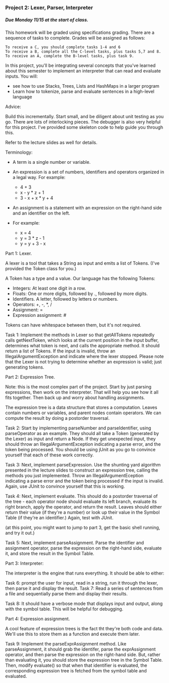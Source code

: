 ### Project 2: Lexer, Parser, Interpreter

##### Due Monday 11/15 at the start of class.

This homework will be graded using specifications grading. There are a sequence of tasks to complete. Grades will be assigned as follows:

    To receive a C, you should complete tasks 1-4 and 6
    To receive a B, complete all the C-level tasks, plus tasks 5,7 and 8.
    To receive an A, complete the B-level tasks, plus task 9.


In this project, you'll be integrating several concepts that you've learned about this semester to implement an interpreter that can read and evaluate inputs. You will:

- see how to use Stacks, Trees, Lists and HashMaps in a larger program
- Learn how to tokenize, parse and evaluate sentences in a high-level language

Advice:

Build this incrementally. Start small, and be diligent about unit testing as you go. There are lots of interlocking pieces. The debugger is also very helpful for this project.
 I've provided some skeleton code to help guide you through this.
 
 
Refer to the lecture slides as well for details.

Terminology:
- A term is a single number or variable.
- An expression is a set of numbers, identifiers and operators organized in a legal way.
For example:
  - 4 + 3
  - x - y * z + 1
  - 3 - x + x * y + 4

- An assignment is a statement with an expression on the right-hand side and an identifier on the left.
- For example:
  - x = 4
  - y = 3 * z - 1
  - y = y + 3 - x
  
Part 1: Lexer.

A lexer is a tool that takes a String as input and emits a list of Tokens. (I've provided the Token class for you.)

A Token has a type and a value. Our language has the following Tokens:

- Integers: At least one digit in a row.
- Floats: One or more digits, followed by ., followed by more digits.
- Identifiers. A letter, followed by letters or numbers.
- Operators: +, -, *, /
- Assignment: =
- Expression assignment: #


Tokens can have whitespace between them, but it's not required.

Task 1: Implement the methods in Lexer so that getAllTokens repeatedly calls getNextToken, which  looks at the current position in the input buffer, determines what token is next, and calls the appropriate method. It should return a list of Tokens. If the input is invalid, throw an 
IllegalArgumentException and indicate where the lexer stopped. Please note that the Lexer is not trying to determine whether an expression is valid; just generating tokens.
 
 Part 2: Expression Tree. 
 
 Note: this is the most complex part of the project. Start by just parsing expressions, then work on the interpreter. That will help you see how it all fits together. Then back up and worry about handling assignments.
 
 The expression tree is a data structure that stores a computation. Leaves contain numbers or variables, and parent nodes contain operators. We can compute the result by doing a postorder traversal.
 
 Task 2: Start by implementing parseNumber and parseIdentifier, using parseOperator as an example. They should all take a Token (generated by the Lexer) as input and return a Node. If they get unexpected input, they should throw an IllegalArgumentException indicating a parse error, and the token being processed. You should be using jUnit as you go to convince yourself that each of these work correctly.
 
Task 3:  Next, implement parseExpression. Use the shunting yard algorithm presented in the lecture slides to construct an expression tree, calling the methods you just implemented. Throw an IllegalArgumentEception indicating a parse error and the token being processed if the input is invalid. Again, use JUnit to convince yourself that this is working.
 
Task 4: Next, implement evaluate. This should do a postorder traversal of the tree - each operator node should evaluate its left branch, evaluate its right branch, apply the operator, and return the result. Leaves should either return their value (if they're a number) or look up their value in the Symbol Table (if they're an identifier.) Again, test with JUnit.
 
(at this point, you might want to jump to part 3, get the basic shell running, and try it out.)
 
Task 5: Next, implement parseAssignment. Parse the identifier and assignment operator, parse the expression on the right-hand side, evaluate it, and store the result in the Symbol Table.
 
Part 3: Interpreter:
 
 The interpreter is the engine that runs everything. It should be able to either:

Task 6: prompt the user for input, read in a string, run it through the lexer, then parse it and display the result. 
Task 7: Read a series of sentences from a file and sequentially parse them and display their results.
 

Task 8: It should have a verbose mode that displays input and output, along with the symbol table. This will be helpful for debugging.
 
 Part 4: Expression assignment.
 
 A cool feature of expression trees is the fact tht they're both code and data. We'll use this to store them as a function and execute them later.
 
Task 9: Implement the parseExprAssignment method. Like parseAssignment, it should grab the identifer, parse the exprAssignment operator, and then parse the expression on the right-hand side. But, rather than evaluating it, you should store the expression tree in the Symbol Table.
 Then, modify evaluate() so that when that identifier is evaluated, the corresponding expression tree is fetched from the symbol table and evaluated.
   